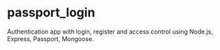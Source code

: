 # passport_login

Authentication app with login, register and access control using Node.js, Express, Passport, Mongoose.
